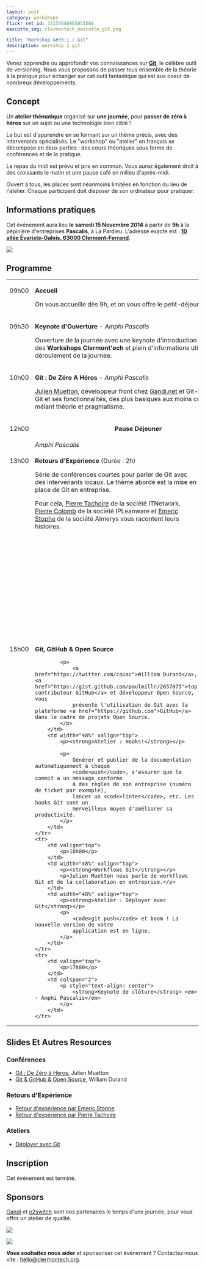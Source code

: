 ```yaml
---
layout: post
category: workshops
flickr_set_id: 72157648965851588
mascotte_img: clermontech_mascotte_git.png

title: "Workshop &#35;1 : Git"
description: workshop 1 git
---
```




Venez apprendre ou approfondir vos connaissances sur
[**Git**](http://git-scm.com/), le célèbre outil de versioning. Nous vous
proposons de passer tous ensemble de la théorie à la pratique pour échanger sur
cet outil fantastique qui est aux coeur de nombreux développements.

## Concept

Un **atelier thématique** organisé sur **une journée**, pour **passer de zéro à
héros** sur un sujet ou une technologie bien ciblé !

Le but est d'apprendre en se formant sur un thème précis, avec des intervenants
spécialisés. Le "workshop" ou "atelier" en français se décompose en deux parties
: des cours théoriques sous forme de conférences et de la pratique.

Le repas du midi est prévu et pris en commun. Vous aurez également droit à des
croissants le matin et une pause café en milieu d'après-midi.

Ouvert à tous, les places sont néanmoins limitées en fonction du lieu de
l'atelier. Chaque participant doit disposer de son ordinateur pour pratiquer.

## Informations pratiques

Cet événement aura lieu **le samedi 15 Novembre 2014** à partir de **9h** à la
pépinière d'entreprises **Pascalis**, à La Pardieu.  L'adresse exacte est :
[**10 allée Évariste-Galois, 63000
Clermont-Ferrand**](https://www.google.fr/maps/place/Pascalis+P%C3%A9pini%C3%A8re+et+H%C3%B4tel+d'entreprise/@45.759812,3.131341,19z/data=!3m1!4b1!4m2!3m1!1s0x0:0x7e043ce074dc12e1).

[![](http://maps.googleapis.com/maps/api/staticmap?center=Pascalis+P%C3%A9pini%C3%A8re+et+H%C3%B4tel+d'entreprise&size=600x450&sensor=false&markers=color:red|45.759812,3.131341)](https://www.google.fr/maps/place/Pascalis+P%C3%A9pini%C3%A8re+et+H%C3%B4tel+d'entreprise/@45.759812,3.131341,19z/data=!3m1!4b1!4m2!3m1!1s0x0:0x7e043ce074dc12e1)

## Programme

<table>
<tbody>
    <tr>
        <td valign="top">
            <p>09h00</p>
        </td>
        <td colspan="2">
            <p>
                <strong>Accueil</strong>
            </p>
            <p>
                On vous accueille dès 9h, et on vous offre le petit-déjeuner.
            </p>
        </td>
    </tr>
    <tr>
        <td valign="top">
            <p>09h30</p>
        </td>
        <td colspan="2">
            <p>
                <strong>Keynote d'Ouverture</strong> <em>- Amphi Pascalis</em>
            </p>
            <p>
                Ouverture de la journée avec une keynote d'introduction au concept des
                <strong>Workshops Clermont'ech</strong> et plein d'informations utiles
                pour le déroulement de la journée.
            </p>
        </td>
    </tr>
    <tr>
        <td valign="top">
            <p>10h00</p>
        </td>
        <td colspan="2">
            <p>
                <strong>Git : De Zéro A Héros</strong> <em>- Amphi Pascalis</em>
            </p>
            <p>
                <a href="https://twitter.com/themouette">Julien Muetton</a>, développeur front chez <a href="http://www.gandi.net/">Gandi.net</a> et Git-lover,
                présente Git et ses fonctionnalités, des plus basiques aux moins courantes, mélant théorie et pragmatisme.
            </p>
        </td>
    </tr>
    <tr>
        <td valign="top">
            <p>12h00</p>
        </td>
        <td colspan="2">
            <p style="text-align: center; vertical-align: center">
                <strong>Pause Déjeuner</strong>
            </p>
        </td>
    </tr>
    <tr>
        <td></td>
        <td width="48%" valign="top">
            <em>Amphi Pascalis</em>
        </td>
        <td width="48%" valign="top">
            <em>Hack Room</em>
        </td>
    </tr>
    <tr>
        <td valign="top">
            <p>13h00</p>
        </td>
        <td width="48%" valign="top">
            <p><strong>Retours d'Expérience</strong> (Durée : 2h)</p>
            <p>
                Série de conférences courtes pour parler de Git avec des intervenants locaux. Le
                thème abordé est la mise en place de Git en entreprise.
            </p>
            <p>
                Pour cela, <a href="https://twitter.com/krichprollsch">Pierre Tachoire</a> de la société ITNetwork,
                <a href="https://twitter.com/pcolomb">Pierre Colomb</a> de la société IPLeanware et <a href="https://twitter.com/cireme63">Emeric Stophe</a> de la société Almerys vous racontent leurs histoires.
            </p>
        </td>
        <td width="48%" valign="top">
            <p><strong>Atelier : Try Git</strong> (Durée : 2h)</p>
            <p>
                Il s'agit ici de mettre en pratique tout ce que l'on a retenu du matin, tant sur
                des sujets courants tels que les submodules, que sur des commandes plus arcanes
                mais extrêmement utiles le moment venu.
            </p>
        </td>
    </tr>
    <tr>
        <td valign="top">
            <p>15h00</p>
        </td>
        <td width="48%" valign="top">
            <p><strong>Git, GitHub & Open Source</strong></p>

            <p>
                <a href="https://twitter.com/couac">William Durand</a>, <a href="https://gist.github.com/paulmillr/2657075">top contributeur GitHub</a> et développeur Open Source, vous
                présente l'utilisation de Git avec la plateforme <a href="https://github.com">GitHub</a> dans le cadre de projets Open Source.
            </p>
        </td>
        <td width="48%" valign="top">
            <p><strong>Atelier : Hooks!</strong></p>

            <p>
                Générer et publier de la documentation automatiquement à chaque
                <code>push</code>, s'assurer que le commit a un message conforme
                à des règles de son entreprise (numéro de ticket par exemple),
                lancer un <code>linter</code>, etc. Les hooks Git sont un
                merveilleux moyen d'améliorer sa productivité.
            </p>
        </td>
    </tr>
    <tr>
        <td valign="top">
            <p>16h00</p>
        </td>
        <td width="48%" valign="top">
            <p><strong>Workflows Git</strong></p>
            <p>Julien Muetton nous parle de workflows Git et de la collaboration en entreprise.</p>
        </td>
        <td width="48%" valign="top">
            <p><strong>Atelier : Déployer avec Git</strong></p>
            <p>
                <code>git push</code> et boom ! La nouvelle version de votre
                application est en ligne.
            </p>
        </td>
    </tr>
    <tr>
        <td valign="top">
            <p>17h00</p>
        </td>
        <td colspan="2">
            <p style="text-align: center">
                <strong>Keynote de clôture</strong> <em> - Amphi Pascalis</em>
            </p>
        </td>
    </tr>
</tbody>
</table>

## Slides Et Autres Resources

### Conférences

* [Git : De Zéro à
  Héros](http://themouette.github.io/slides-git/?theme=clermontech), Julien
  Muetton
* [Git & GitHub & Open
  Source](https://speakerdeck.com/willdurand/git-and-github-and-open-source-clermontech-workshop-git), William Durand

### Retours d'Expérience

* [Retour d'expérience par Emeric
  Stophe](http://slides.com/cireme63/svn-to-git/)
* [Retour d'expérience par Pierre
  Tachoire](http://krichprollsch.github.io/git-xp/)

### Ateliers

* [Déployer avec
  Git](https://github.com/willdurand/clermontech-workshop-git-deploy)

## Inscription

Cet événement est terminé.

## Sponsors

[Gandi](http://www.gandi.net/) et [o2switch](http://www.o2switch.fr/) sont nos
partenaires le temps d'une journée, pour vous offrir un atelier de qualité.

[![](/images/gandi.png)](http://www.gandi.net/)

[![](/images/o2switch.png)](http://www.o2switch.fr/)

**Vous souhaitez nous aider** et sponsoriser cet événement ? Contactez-nous vite :
[hello@clermontech.org](mailto:hello@clermontech.org).
